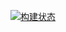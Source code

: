 [![构建状态](https://spiritling.coding.net/badges/blog-static-website/job/219280/release/build.svg)](https://spiritling.coding.net/p/blog-static-website/ci/job)